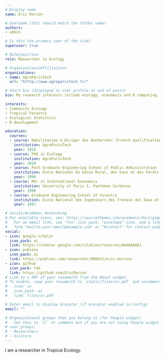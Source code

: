 ```yaml
---
# Display name
name: Eric Marcon

# Username (this should match the folder name)
authors:
- admin

# Is this the primary user of the site?
superuser: true

# Role/position
role: Researcher in Ecology 

# Organizations/Affiliations
organizations:
- name: AgroParisTech
  url: "htttp://www.agroparistech.fr/"

# Short bio (displayed in user profile at end of posts)
bio: My research interests include ecology, economics and R computing.

interests:
- Community Ecology
- Tropical Forestry
- Ecological Statistics
- R development

education:
  courses:
  - course: Habilitation à Diriger des Recherches (French qualification to supervise research) in Ecology
    institution: AgroParisTech
    year: 2016
  - course: PhD in Ecology
    institution: AgroParisTech
    year: 2010
  - course: Post-Graduate Engineering School of Public Administration
    institution: Ecole National du Génie Rural, des Eaux et des Forêts
    year: 1999
  - course: MSc in International Economics
    institution: University of Paris I, Panthéon Sorbonne
    year: 1999
  - course: Graduate Engineering School of Forestry
    institution: Ecole National des Ingénieurs des Travaux des Eaux et Forêts
    year: 1987

# Social/Academic Networking
# For available icons, see: https://sourcethemes.com/academic/docs/page-builder/#icons
#   For an email link, use "fas" icon pack, "envelope" icon, and a link in the
#   form "mailto:your-email@example.com" or "#contact" for contact widget.
social:
- icon: google-scholar
  icon_pack: ai
  link: https://scholar.google.com/citations?user=4iLBmbUAAAAJ
- icon: publons
  icon_pack: ai
  link: https://publons.com/researcher/808431/eric-marcon/
- icon: github
  icon_pack: fab
  link: https://github.com/EricMarcon
# Link to a PDF of your resume/CV from the About widget.
# To enable, copy your resume/CV to `static/files/cv.pdf` and uncomment the lines below.
# - icon: cv
#   icon_pack: ai
#   link: files/cv.pdf

# Enter email to display Gravatar (if Gravatar enabled in Config)
email: ""

# Organizational groups that you belong to (for People widget)
#   Set this to `[]` or comment out if you are not using People widget.
# user_groups:
# - Researchers
# - Visitors
---
```


I am a researcher in Tropical Ecology.
